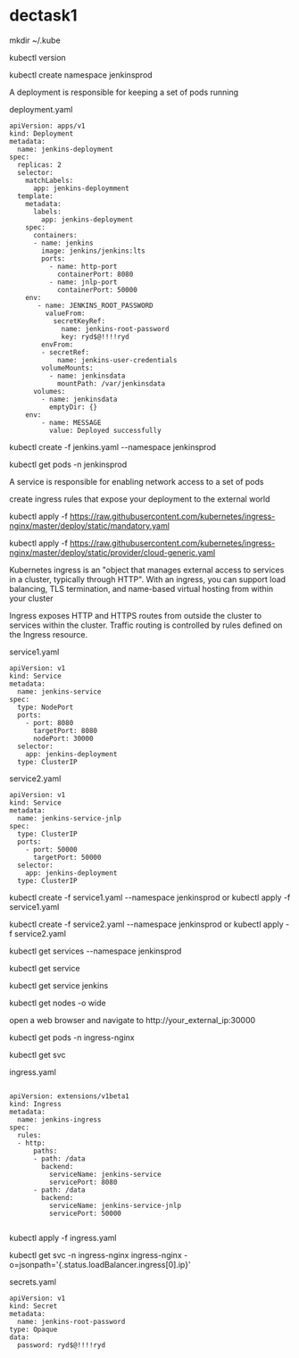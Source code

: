 # dectask1


mkdir ~/.kube

kubectl version

kubectl create namespace jenkinsprod

A deployment is responsible for keeping a set of pods running


deployment.yaml


```
apiVersion: apps/v1
kind: Deployment
metadata:
  name: jenkins-deployment
spec:
  replicas: 2
  selector:
    matchLabels:
      app: jenkins-deploymment
  template:
    metadata:
      labels:
        app: jenkins-deployment
    spec:
      containers:
      - name: jenkins
        image: jenkins/jenkins:lts
        ports:
          - name: http-port
            containerPort: 8080
          - name: jnlp-port
            containerPort: 50000
	env:
       - name: JENKINS_ROOT_PASSWORD
         valueFrom:
           secretKeyRef:
             name: jenkins-root-password
             key: ryd$@!!!!ryd
        envFrom:
        - secretRef:
            name: jenkins-user-credentials
        volumeMounts:
          - name: jenkinsdata
            mountPath: /var/jenkinsdata
      volumes:
        - name: jenkinsdata
          emptyDir: {}	  
	env:
        - name: MESSAGE
          value: Deployed successfully

```




kubectl create -f jenkins.yaml --namespace jenkinsprod

kubectl get pods -n jenkinsprod




A service is responsible for enabling network access to a set of pods



 create ingress rules that expose your deployment to the external world
 
 kubectl apply -f https://raw.githubusercontent.com/kubernetes/ingress-nginx/master/deploy/static/mandatory.yaml
 
 kubectl apply -f https://raw.githubusercontent.com/kubernetes/ingress-nginx/master/deploy/static/provider/cloud-generic.yaml

Kubernetes ingress is an "object that manages external access to services in a cluster, typically through HTTP". With an ingress, you can support load balancing, TLS termination, and name-based virtual hosting from within your cluster

Ingress exposes HTTP and HTTPS routes from outside the cluster to services within the cluster. Traffic routing is controlled by rules defined on the Ingress resource.


service1.yaml

```
apiVersion: v1
kind: Service
metadata:
  name: jenkins-service
spec:
  type: NodePort
  ports:
    - port: 8080
      targetPort: 8080
      nodePort: 30000
  selector:
    app: jenkins-deployment
  type: ClusterIP

```

service2.yaml

```
apiVersion: v1
kind: Service
metadata:
  name: jenkins-service-jnlp
spec:
  type: ClusterIP
  ports:
    - port: 50000
      targetPort: 50000
  selector:
    app: jenkins-deployment
  type: ClusterIP

```

kubectl create -f service1.yaml --namespace jenkinsprod  or kubectl apply -f service1.yaml

kubectl create -f service2.yaml --namespace jenkinsprod  or kubectl apply -f service2.yaml

kubectl get services --namespace jenkinsprod

kubectl get service 

kubectl get service jenkins

kubectl get nodes -o wide

open a web browser and navigate to http://your_external_ip:30000


kubectl get pods -n ingress-nginx

kubectl get svc


ingress.yaml

```

apiVersion: extensions/v1beta1
kind: Ingress
metadata:
  name: jenkins-ingress
spec:
  rules:
  - http:
      paths:
      - path: /data
        backend:
          serviceName: jenkins-service
          servicePort: 8080
      - path: /data
        backend:
          serviceName: jenkins-service-jnlp
          servicePort: 50000
	  
```


kubectl apply -f ingress.yaml

kubectl get svc -n ingress-nginx ingress-nginx -o=jsonpath='{.status.loadBalancer.ingress[0].ip}'


secrets.yaml

```
apiVersion: v1
kind: Secret
metadata:
  name: jenkins-root-password
type: Opaque
data:
  password: ryd$@!!!!ryd
  
```
